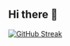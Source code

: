 ## Hi there 👋

<!--
**plinksie/plinksie** is a ✨ _special_ ✨ repository because its `README.md` (this file) appears on your GitHub profile.

Here are some ideas to get you started:

- 🔭 I’m currently working on ...
- 🌱 I’m currently learning ...
- 👯 I’m looking to collaborate on ...
- 🤔 I’m looking for help with ...
- 💬 Ask me about ...
- 📫 How to reach me: ...
- 😄 Pronouns: ...
- ⚡ Fun fact: ...
-->
<a href="https://git.io/streak-stats"><img src="https://streak-stats.demolab.com?user=plinksie&theme=dark-minimalist&fire=202025&currStreakLabel=D87F1B" alt="GitHub Streak" /></a>


